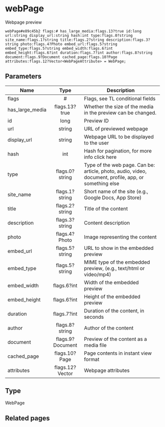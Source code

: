 # webPage
Webpage preview

```
webPage#e89c45b2 flags:# has_large_media:flags.13?true id:long url:string display_url:string hash:int type:flags.0?string site_name:flags.1?string title:flags.2?string description:flags.3?string photo:flags.4?Photo embed_url:flags.5?string embed_type:flags.5?string embed_width:flags.6?int embed_height:flags.6?int duration:flags.7?int author:flags.8?string document:flags.9?Document cached_page:flags.10?Page attributes:flags.12?Vector<WebPageAttribute> = WebPage;
```

## Parameters
| Name | Type | Description |
| ---- | :----: | ----------- |
| flags | # | Flags, see TL conditional fields |
| has_large_media | flags.13?true | Whether the size of the media in the preview can be changed. |
| id | long | Preview ID |
| url | string | URL of previewed webpage |
| display_url | string | Webpage URL to be displayed to the user |
| hash | int | Hash for pagination, for more info click here |
| type | flags.0?string | Type of the web page. Can be: article, photo, audio, video, document, profile, app, or something else |
| site_name | flags.1?string | Short name of the site (e.g., Google Docs, App Store) |
| title | flags.2?string | Title of the content |
| description | flags.3?string | Content description |
| photo | flags.4?Photo | Image representing the content |
| embed_url | flags.5?string | URL to show in the embedded preview |
| embed_type | flags.5?string | MIME type of the embedded preview, (e.g., text/html or video/mp4) |
| embed_width | flags.6?int | Width of the embedded preview |
| embed_height | flags.6?int | Height of the embedded preview |
| duration | flags.7?int | Duration of the content, in seconds |
| author | flags.8?string | Author of the content |
| document | flags.9?Document | Preview of the content as a media file |
| cached_page | flags.10?Page | Page contents in instant view format |
| attributes | flags.12?Vector<WebPageAttribute> | Webpage attributes |


## Type
WebPage

## Related pages

